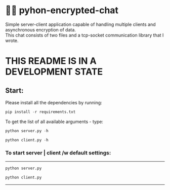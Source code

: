 # 🐍💬 pyhon-encrypted-chat
Simple server-client application capable of handling multiple clients and asynchronous encryption of data. <br/>
This chat consists of two files and a tcp-socket communication library that I wrote.

# THIS README IS IN A DEVELOPMENT STATE

## Start:
Please install all the dependencies by running:
```python
pip install -r requirements.txt
```

To get the list of all available arguments - type:
```python
python server.py -h

python client.py -h
```

### To start server | client /w default settings:
<hr/>

```python
python server.py

python client.py
```

<hr/>
